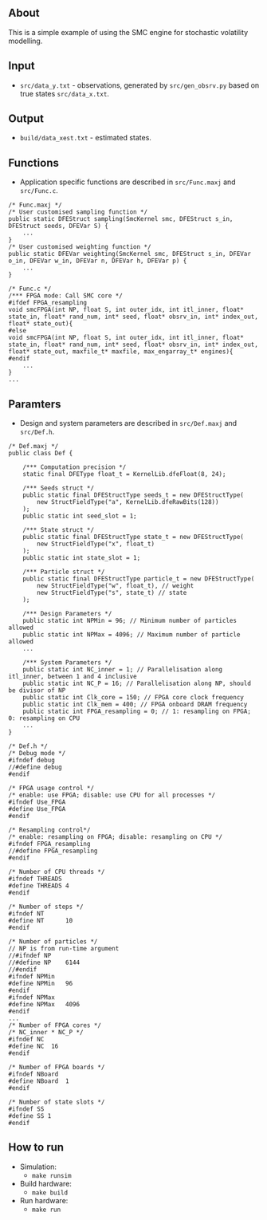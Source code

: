 ## About

This is a simple example of using the SMC engine for stochastic volatility modelling.

## Input

 * `src/data_y.txt` - observations, generated by `src/gen_obsrv.py` based on true states `src/data_x.txt`.

## Output

 * `build/data_xest.txt` - estimated states.

## Functions

 * Application specific functions are described in `src/Func.maxj` and `src/Func.c`.
```
/* Func.maxj */
/* User customised sampling function */
public static DFEStruct sampling(SmcKernel smc, DFEStruct s_in, DFEStruct seeds, DFEVar S) {
	...
}
/* User customised weighting function */
public static DFEVar weighting(SmcKernel smc, DFEStruct s_in, DFEVar o_in, DFEVar w_in, DFEVar n, DFEVar h, DFEVar p) {
	...
}
```
```
/* Func.c */
/*** FPGA mode: Call SMC core */
#ifdef FPGA_resampling
void smcFPGA(int NP, float S, int outer_idx, int itl_inner, float* state_in, float* rand_num, int* seed, float* obsrv_in, int* index_out, float* state_out){
#else
void smcFPGA(int NP, float S, int outer_idx, int itl_inner, float* state_in, float* rand_num, int* seed, float* obsrv_in, int* index_out, float* state_out, maxfile_t* maxfile, max_engarray_t* engines){
#endif
	...
}
...
```

## Paramters

* Design and system parameters are described in `src/Def.maxj` and `src/Def.h`.
```
/* Def.maxj */
public class Def {

	/*** Computation precision */
	static final DFEType float_t = KernelLib.dfeFloat(8, 24);

	/*** Seeds struct */
	public static final DFEStructType seeds_t = new DFEStructType(
		new StructFieldType("a", KernelLib.dfeRawBits(128))
	);
	public static int seed_slot = 1;

	/*** State struct */
	public static final DFEStructType state_t = new DFEStructType(
		new StructFieldType("x", float_t)
	);
	public static int state_slot = 1;

	/*** Particle struct */
	public static final DFEStructType particle_t = new DFEStructType(
		new StructFieldType("w", float_t), // weight
		new StructFieldType("s", state_t) // state
	);

	/*** Design Parameters */
	public static int NPMin = 96; // Minimum number of particles allowed
	public static int NPMax = 4096; // Maximum number of particle allowed
	...

	/*** System Parameters */
	public static int NC_inner = 1; // Parallelisation along itl_inner, between 1 and 4 inclusive
	public static int NC_P = 16; // Parallelisation along NP, should be divisor of NP
	public static int Clk_core = 150; // FPGA core clock frequency
	public static int Clk_mem = 400; // FPGA onboard DRAM frequency
	public static int FPGA_resampling = 0; // 1: resampling on FPGA; 0: resampling on CPU
	...
}
```
```
/* Def.h */
/* Debug mode */
#ifndef debug
//#define debug
#endif

/* FPGA usage control */
/* enable: use FPGA; disable: use CPU for all processes */
#ifndef Use_FPGA
#define Use_FPGA 
#endif

/* Resampling control*/
/* enable: resampling on FPGA; disable: resampling on CPU */
#ifndef FPGA_resampling
//#define FPGA_resampling 
#endif

/* Number of CPU threads */
#ifndef THREADS
#define THREADS	4
#endif

/* Number of steps */
#ifndef NT
#define NT		10
#endif

/* Number of particles */
// NP is from run-time argument
//#ifndef NP
//#define NP	6144
//#endif
#ifndef NPMin
#define NPMin	96
#endif
#ifndef NPMax
#define NPMax	4096
#endif
...
/* Number of FPGA cores */
/* NC_inner * NC_P */
#ifndef NC
#define NC	16
#endif

/* Number of FPGA boards */
#ifndef NBoard
#define NBoard	1
#endif

/* Number of state slots */
#ifndef SS
#define SS 1
#endif
```

## How to run

 * Simulation:
 	* `make runsim`
 * Build hardware:
 	* `make build`
 * Run hardware:
 	* `make run`
